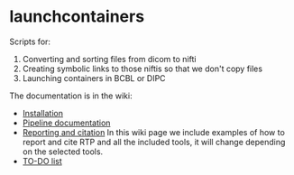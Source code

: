 # launchcontainers
Scripts for:
1. Converting and sorting files from dicom to nifti
2. Creating symbolic links to those niftis so that we don't copy files
3. Launching containers in BCBL or DIPC

The documentation is in the wiki:
* [Installation](https://github.com/garikoitz/launchcontainers/wiki/Installation)
* [Pipeline documentation](https://github.com/garikoitz/launchcontainers/wiki/Pipeline-steps)
* [Reporting and citation](reporting-citation) In this wiki page we include examples of how to report and cite RTP and all the included tools, it will change depending on the selected tools.
* [TO-DO list](https://github.com/garikoitz/launchcontainers/wiki/TO-DO)

